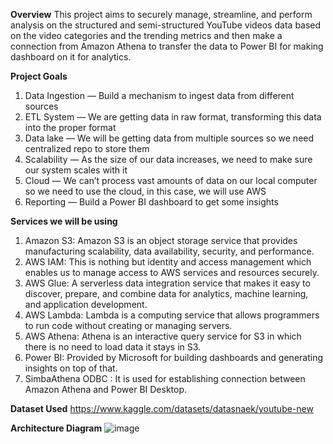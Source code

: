 **Overview**
This project aims to securely manage, streamline, and perform analysis on the structured and semi-structured YouTube videos data based on the video categories and the trending metrics and then make a connection from Amazon Athena to transfer the data to Power BI for making dashboard on it for analytics.

**Project Goals**
1. Data Ingestion — Build a mechanism to ingest data from different sources
2. ETL System — We are getting data in raw format, transforming this data into the proper format
3. Data lake — We will be getting data from multiple sources so we need centralized repo to store them
4. Scalability — As the size of our data increases, we need to make sure our system scales with it
5. Cloud — We can’t process vast amounts of data on our local computer so we need to use the cloud, in this case, we will use AWS
6. Reporting — Build a Power BI dashboard to get some insights
   
**Services we will be using**
1. Amazon S3: Amazon S3 is an object storage service that provides manufacturing scalability, data availability, security, and performance.
2. AWS IAM: This is nothing but identity and access management which enables us to manage access to AWS services and resources securely.
3. AWS Glue: A serverless data integration service that makes it easy to discover, prepare, and combine data for analytics, machine learning, and application development.
4. AWS Lambda: Lambda is a computing service that allows programmers to run code without creating or managing servers.
5. AWS Athena: Athena is an interactive query service for S3 in which there is no need to load data it stays in S3.
6. Power BI: Provided by Microsoft for building dashboards and generating insights on top of that.
7. SimbaAthena ODBC : It is used for establishing connection between Amazon Athena and Power BI Desktop.

**Dataset Used**
https://www.kaggle.com/datasets/datasnaek/youtube-new

**Architecture Diagram**
![image](https://github.com/user-attachments/assets/c7c0d6c5-1df9-42ae-a69a-b7922193bc47)
